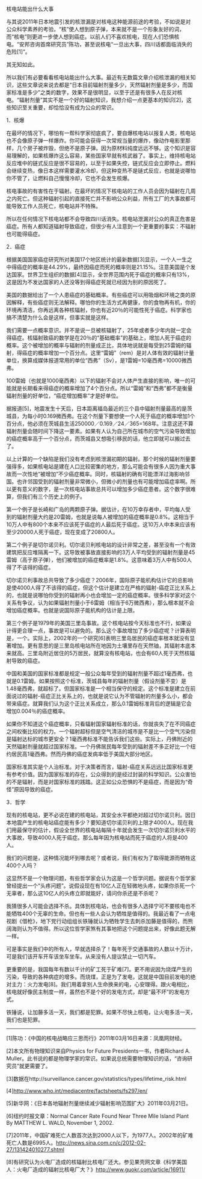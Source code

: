 

核电站能出什么大事





与其说2011年日本地震引发的核泄漏是对核电这种能源前途的考验，不如说是对公众科学素养的考验。“核”使人想到原子弹，本来就不是一个形象友好的词，而“核电”则更进一步使人想到癌症。以前人们不喜欢核电，现在人们恐惧核电。“安邦咨询首席研究员”陈功，甚至说核电“一旦出大事，四川话都面临消失的危险[1]”。





其无知如此。

所以我们有必要看看核电站能出什么大事。最近有无数篇文章介绍核泄漏的相关知识，这些文章说来说去都是“日本目前辐射剂量多少，天然辐射剂量是多少，而国家标准是多少”之类的数字，效果不是很明显，以至于还是有很多人在反对核电。“辐射剂量”其实不是一个好的辐射知识，我想介绍一点更基本的知识[2]，这些知识至关重要，却恰恰没有成为公众的常识。





1．核爆


在最坏的情况下，哪怕有一帮科学家彻底疯了，要自爆核电站以报复人类，核电站也不会像原子弹一样爆炸。你可能会获得一次常规当量的爆炸，像动作电影里那样，几个房子被炸毁，但绝不是原子弹。因为原材料纯度远远不够。这个知识是容易理解的，如果核爆炸这么容易，某些国家早就有核武器了。事实上，维持核电站反应堆中的链式反应是很不容易的，以至于如果失控，链式反应会立即停止。燃料会继续变热，像日本这样需要灌水冷却，但这种变热不是链式反应，也就是说哪怕你不管了，让燃料自己慢慢冷却，它也不会发生核爆。

核电事故的有害性在于辐射。在最坏的情况下核电站的工作人员会因为辐射在几周之内死亡。但这种辐射引起的直接死亡并不影响公众利益，所有工厂的大事故都可能导致工作人员死亡，核电站并不特殊。

所以在任何情况下核电站都不会导致四川话消失。核电站泄漏对公众的真正危害是癌症。所有人都知道辐射导致癌症，但很少有人注意到一个更重要的事实：不辐射也可能得癌症。





2．癌症


根据美国国家癌症研究所对美国17个地区统计的最新数据[3]显示，一个人一生之中得癌症的概率是44.29%，最终因癌症而死的概率则是21.15%。注意美国是个发达国家。世界卫生组织的数据[4]显示，全世界范围内死于癌症的概率只有13%，这是因为不发达国家的人还没等到得癌症死就已经因为别的原因死了。

美国的数据给出了一个人患癌症的基础概率。有些癌症可以用吸烟和环境之类的原因解释，有些癌症则无法解释。哪怕你的生活方式再健康，你的食物再有机，你的环境再清洁，你再远离各种核辐射，你也有近20％的可能性死于癌症。科学家也搞不清楚为什么会是这样，但事实就是这样。

我们需要一点概率意识。并不是说一旦被核辐射了，25年或者多少年内就一定会得癌症。核辐射致癌的数学是在20％的“基础概率”的基础上，增加人死于癌症的概率。这个被增加的概率与辐射的剂量成正比，具体地说就是每受到25雷姆的辐射，得癌症的概率增加一个百分点。这里“雷姆”（rem）是对人体有效的辐射计量单位，换算成媒体报道常用的单位“西弗”（Sv），是1雷姆=10毫西弗=10000微西弗。

100雷姆（也就是1000毫西弗）以下的辐射不会对人体产生直接的影响，唯一的可能就是长期看来得癌症的概率增加了4个百分点。所以“雷姆”和“西弗”都不是衡量辐射剂量的好单位，“癌症增加概率”才是好单位。





据报道[5]，地震发生十天后，日本距离福岛最近的三个县中辐射剂量最高的是茨城县，为每小时0.169微西弗。在这个剂量下要想使一个人死于癌症的概率增加1个百分点，他必须在茨城县生活250000／0.169／24／365=168年。注意这还不算辐射剂量会随时间下降这一要素。如果有人认为自己所在城市的空气污染导致增加的癌症概率高于一个百分点，而茨城县又想吸引移民的话，他立即就可以搬过去了。

以上计算的一个缺陷是我们没有考虑到核泄漏初期的辐射。那个时候的辐射剂量要强得多，如果核电站是建在人口比较密集的地方，那么可能会有很多人因为重大事故而一次性地“被增加”不少癌症概率。同时，核辐射的确有可能漂洋过海影响邻国。也许邻国受到的辐射剂量非常微小，但微小的剂量也有可能增加癌症率啊。所以更有意义的数字，是一次核电站事故总共可以增加多少癌症患者。这个数字很难算，但我们有三个历史上的例子。

第一个例子是长崎和广岛的两颗原子弹。据估计，在10万幸存者中，平均每人受到的辐射剂量大约是20雷姆，也就是说每人被增加的癌症概率是0.8%。这相当于10万人中有800个本来不应该死于癌症的人最后死于癌症。这10万人中本来应该有至少20000人死于癌症，现在变成了20800人。

第二个例子是切尔诺贝利。切尔诺贝利核电站的设计非常之差，甚至没有一个有效建筑把反应堆隔离一下。这导致被事故直接影响的3万人平均受到的辐射剂量是45雷姆（高于原子弹），他们被增加的癌症概率是1.8%。这意味着3万人中有500人得了不该得的癌症。

切尔诺贝利事故总共导致了多少癌症？2006年，国际原子能机构估计它的总影响是使4000人得了不该得的癌症，但这个估计是建立在严格的辐射-癌症正比关系上的，也就是说哪怕你受到的辐射再小也会增加一定的癌症概率。很多科学家对这个关系有争议，认为如果辐射剂量小于6雷姆（相当于6万微西弗），那么根本就不会增加癌症概率。也就是说国际原子能机构的估计是上限。

第三个例子是1979年的美国三里岛事故。这个核电站按今天标准也不行，如果设计得更合理一点，事故是可以避免的。那么这个事故增加了多少癌症呢？计算表明是，一个。实际上，2002年的一个研究[6]表明三里岛居民的癌症率根本就没有显著增加。更有意思的是三里岛核电站所在地因为土壤里存在天然铀，其辐射本底本来就高。三里岛附近居住的5万居民，就算没有核电站，也会有60人死于天然核辐射导致的癌症。

中国和美国的国家标准都是规定一般公众每年受到的辐射剂量不超过1毫西弗，也就是0.1雷姆。如果按照这个标准，茨城县每年的辐射剂量（假设剂量不变）是1.48毫西弗，就超标了。但国家标准是一个相当保守的规定。这个标准是建立在前面说过的辐射-癌症正比关系上的，也就是说它认为不管辐射的剂量多么小，都会带来癌症。就算我们认为这个正比关系成立，那么0.1雷姆标准背后的逻辑是它会增加0.004％的癌症概率。

如果你不知道这个癌症概率，只看辐射国家辐射标准的话，你就丧失了在不同癌症之间权衡比较的权力。一个辐射超标但是空气清洁的城市是不是比一个空气污染但是辐射达标的城市更安全？1毫西弗标准不能告诉我们这些。实际上，丹佛附近的天然辐射剂量就超过国家标准。一个丹佛居民每年受到的辐射差不多正好比一个纽约居民高1毫西弗。然而丹佛的癌症发病率低于美国大部分地区。

国家标准其实是个人治标准。对于决策者而言，辐射-癌症关系远远比国家标准更有参考价值。因为国家标准的存在，公众得到的是经过封装的科学知识。公众害怕的不是辐射，而是对国家标准的践踏。这正如公众恐惧的不是癌症，而是因为“奇怪”原因导致的癌症。





3．哲学


现有的核电站，更不必说在建的核电站，其安全水平都绝对超过切尔诺贝利。因日本地震产生的核电站癌症能有多少？要知道切尔诺贝利的上限才4000人。现在我们用最保守的估计，假设全世界的核电站每隔十年就会发生一次切尔诺贝利水平的大事故，导致4000人死于癌症。那么每年因为核电站而死于癌症的人将是400人。

我们的问题是，这种情况能坏到哪去呢？或者说，我们有权为了取得能源而牺牲这400个人吗？

这显然不是一个物理问题，有些哲学家会认为这是一个哲学问题。据说有个哲学家曾经提出一个“头疼问题”。说假设现在有10亿人正在轻微地头疼，如果你杀死一个无辜者，那么这10亿人的头疼立即就能好，请问你杀还是不杀呢？

我猜很多人可能会选择不杀。具体到核电站，也会有很多人选择宁可不要核电也不能牺牲400个无辜的生命。但也有一些人会认为牺牲是值得的。我最近看了一点电视剧《借枪》，地下党行动组组长铁锤就认为牺牲学生去刺杀加藤是值得的，而熊阔海则认为不值得。所以这位哲学家煞有其事地把这个问题提出来，好像此题无解一样。

可是事实是我们中的所有人，早就选择杀了！每年死于交通事故的人数以十万计，可是我们该开车开车该坐车坐车。从来没有人提议禁止一切汽车。

更重要的是，我国每年有数以千计的矿工死于矿难[7]。更不用说因为烧煤产生的污染，导致的各种病症的增多。而烧煤，正是为了发电，这就是中国目前发电的绝对主力：火力发电[8]。我们用着拿别人生命换来的电，心安理得。跟火电相比，核电就好像民主制度一样，虽然也不是个好的发电方式，却是“最不坏”的发电方式。

铁锤说，让加藤多活一天，我们都是犯罪。如果不尽快上核电，让火电多活一天，我们也是犯罪。





* * *



[1]陈功：《中国的核电战略应三思而行》2011年03月16日来源：凤凰网财经。

[2]本文所有物理知识来自Physics for Future Presidents一书，作者Richard A. Muller。此书说的都是物理学家的常识。如果说总统需要物理知识的话，“咨询研究员”就更需要了。

[3]数据在http://surveillance.cancer.gov/statistics/types/lifetime_risk.html

[4]http://www.who.int/mediacentre/factsheets/fs297/en/

[5]新华网：《日本各地辐射剂量继续减少辐射影响范围扩大》2011年03月21日。

[6]纽约时报文章：Normal Cancer Rate Found Near Three Mile Island Plant By MATTHEW L. WALD, November 1, 2002.

[7]2011年，中国矿难死亡人数首次达到2000人以下，为1977人。2002年的矿难死亡人数是6995人。http://news.sina.com.cn/c/2012-02-27/131424010277.shtml

[8]有研究认为火电厂造成的核辐射比核电厂还大。参见果壳网文章《科学美国人：火电厂造成的辐射比核电厂大？》http://www.guokr.com/article/16911/





